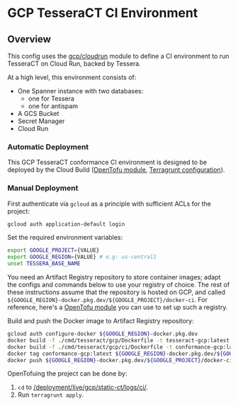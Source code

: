 # GCP TesseraCT CI Environment

## Overview

This config uses the [gcp/cloudrun](/deployment/modules/gcp/tesseract/cloudrun)
module to define a CI environment to run TesseraCT on Cloud Run, backed by
Tessera.

At a high level, this environment consists of:

- One Spanner instance with two databases:
  - one for Tessera
  - one for antispam
- A GCS Bucket
- Secret Manager
- Cloud Run

### Automatic Deployment

This GCP TesseraCT conformance CI environment is designed to be deployed by the
Cloud Build ([OpenTofu module](/deployment/modules/gcp/cloudbuild/conformance/),
[Terragrunt configuration](/deployment/live/gcp/static-ct/cloudbuild/prod/)).

### Manual Deployment

First authenticate via `gcloud` as a principle with sufficient ACLs for
the project:

```sh
gcloud auth application-default login
```

Set the required environment variables:

```sh
export GOOGLE_PROJECT={VALUE}
export GOOGLE_REGION={VALUE} # e.g: us-central1
unset TESSERA_BASE_NAME
```

You need an Artifact Registry repository to store container images; adapt the
configs and commands below to use your registry of choice. The rest of these
instructions assume that the repository is hosted on GCP, and called
`${GOOGLE_REGION}-docker.pkg.dev/${GOOGLE_PROJECT}/docker-ci`. For reference,
here's a [OpenTofu module](/deployment/modules/gcp/artifactregistry/) you can
use to set up such a registry.

Build and push the Docker image to Artifact Registry repository:

```sh
gcloud auth configure-docker ${GOOGLE_REGION}-docker.pkg.dev
docker build -f ./cmd/tesseract/gcp/Dockerfile -t tesseract-gcp:latest .
docker build -f ./cmd/tesseract/gcp/ci/Dockerfile -t conformance-gcp:latest .
docker tag conformance-gcp:latest ${GOOGLE_REGION}-docker.pkg.dev/${GOOGLE_PROJECT}/docker-ci/conformance-gcp:latest
docker push ${GOOGLE_REGION}-docker.pkg.dev/${GOOGLE_PROJECT}/docker-ci/conformance-gcp
```

OpenTofuing the project can be done by:

  1. `cd` to
  [/deployment/live/gcp/static-ct/logs/ci/](/deployment/live/gcp/static-ct/logs/ci/).
  2. Run `terragrunt apply`.
